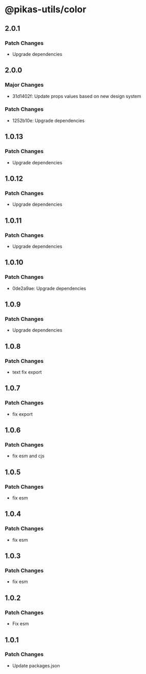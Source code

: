 # @pikas-utils/color

## 2.0.1

### Patch Changes

- Upgrade dependencies

## 2.0.0

### Major Changes

- 31d1402f: Update props values based on new design system

### Patch Changes

- 1252b10e: Upgrade dependencies

## 1.0.13

### Patch Changes

- Upgrade dependencies

## 1.0.12

### Patch Changes

- Upgrade dependencies

## 1.0.11

### Patch Changes

- Upgrade dependencies

## 1.0.10

### Patch Changes

- 0de2a9ae: Upgrade dependencies

## 1.0.9

### Patch Changes

- Upgrade dependencies

## 1.0.8

### Patch Changes

- text fix export

## 1.0.7

### Patch Changes

- fix export

## 1.0.6

### Patch Changes

- fix esm and cjs

## 1.0.5

### Patch Changes

- fix esm

## 1.0.4

### Patch Changes

- fix esm

## 1.0.3

### Patch Changes

- fix esm

## 1.0.2

### Patch Changes

- Fix esm

## 1.0.1

### Patch Changes

- Update packages.json
